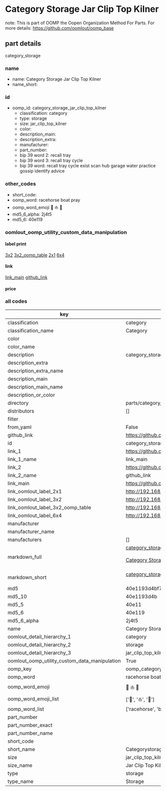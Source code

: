 # Category Storage Jar Clip Top Kilner  

note: This is part of OOMP the Oopen Organization Method For Parts. For more details: https://github.com/oomlout/oomp_base

##  part details



category_storage

### name
* name: Category Storage Jar Clip Top Kilner
* name_short: 
### id
* oomp_id: category_storage_jar_clip_top_kilner
  * classification: category
  * type: storage
  * size: jar_clip_top_kilner
  * color: 
  * description_main: 
  * description_extra: 
  * manufacturer: 
  * part_number: 
  * bip 39 word 2: recall tray
  * bip 39 word 3: recall tray cycle
  * bip 39 word: recall tray cycle exist scan hub garage water practice gossip identify advice

### other_codes
* short_code: 
* oomp_word: racehorse boat pray
* oomp_word_emoji :racehorse: :boat: :pray:
* md5_6_alpha: 2j4t5
* md5_6: 40e119






### oomlout_oomp_utility_custom_data_manipulation
#### label print
[3x2](http://192.168.1.245:1112/?label=oomp%202j4t5)
[3x2_oomp_table](http://192.168.1.107:1112/?label=oomp%202j4t5)
[2x1](http://192.168.1.242:1112/?label=oomp%202j4t5)
[6x4](http://192.168.1.55:1112/?label=oomp%202j4t5)    

#### link

[link_main](https://github.com/oomlout/oomlout_oomp_current_version_messy/tree/main/parts/category_storage_jar_clip_top_kilner) [github_link](https://github.com/oomlout/oomlout_oomp_part_src/tree/main/parts/category_storage_jar_clip_top_kilner)                             

#### price







### all codes 
| key | value |  
| --- | --- |  
| classification | category |  
| classification_name | Category |  
| color |  |  
| color_name |  |  
| description | category_storage |  
| description_extra |  |  
| description_extra_name |  |  
| description_main |  |  
| description_main_name |  |  
| description_or_color |   |  
| directory | parts/category_storage_jar_clip_top_kilner |  
| distributors | [] |  
| filter |  |  
| from_yaml | False |  
| github_link | https://github.com/oomlout/oomlout_oomp_part_src/tree/main/parts/category_storage_jar_clip_top_kilner |  
| id | category_storage_jar_clip_top_kilner |  
| link_1 | https://github.com/oomlout/oomlout_oomp_current_version_messy/tree/main/parts/category_storage_jar_clip_top_kilner |  
| link_1_name | link_main |  
| link_2 | https://github.com/oomlout/oomlout_oomp_part_src/tree/main/parts/category_storage_jar_clip_top_kilner |  
| link_2_name | github_link |  
| link_main | https://github.com/oomlout/oomlout_oomp_current_version_messy/tree/main/parts/category_storage_jar_clip_top_kilner |  
| link_oomlout_label_2x1 | http://192.168.1.242:1112/?label=oomp%202j4t5 |  
| link_oomlout_label_3x2 | http://192.168.1.245:1112/?label=oomp%202j4t5 |  
| link_oomlout_label_3x2_oomp_table | http://192.168.1.107:1112/?label=oomp%202j4t5 |  
| link_oomlout_label_6x4 | http://192.168.1.55:1112/?label=oomp%202j4t5 |  
| manufacturer |  |  
| manufacturer_name |  |  
| manufacturers | [] |  
| markdown_full | [category_storage_jar_clip_top_kilner](https://github.com/oomlout/oomlout_oomp_current_version_messy/tree/main/parts/category_storage_jar_clip_top_kilner)<br>[](https://github.com/oomlout/oomlout_oomp_current_version_messy/tree/main/parts/category_storage_jar_clip_top_kilner)<br>[Category Storage Jar Clip Top Kilner](https://github.com/oomlout/oomlout_oomp_current_version_messy/tree/main/parts/category_storage_jar_clip_top_kilner)<br><br> |  
| markdown_short | [category_storage_jar_clip_top_kilner](https://github.com/oomlout/oomlout_oomp_current_version_messy/tree/main/parts/category_storage_jar_clip_top_kilner)<br><br> |  
| md5 | 40e1193d4bf7cbedba6014fc6db9ed9b |  
| md5_10 | 40e1193d4b |  
| md5_5 | 40e11 |  
| md5_6 | 40e119 |  
| md5_6_alpha | 2j4t5 |  
| name | Category Storage Jar Clip Top Kilner |  
| oomlout_detail_hierarchy_1 | category |  
| oomlout_detail_hierarchy_2 | storage |  
| oomlout_detail_hierarchy_3 | jar_clip_top_kilner |  
| oomlout_oomp_utility_custom_data_manipulation | True |  
| oomp_key | oomp_category_storage_jar_clip_top_kilner |  
| oomp_word | racehorse boat pray |  
| oomp_word_emoji | :racehorse: :boat: :pray: |  
| oomp_word_emoji_list | [':racehorse:', ':boat:', ':pray:'] |  
| oomp_word_list | ['racehorse', 'boat', 'pray'] |  
| part_number |  |  
| part_number_exact |  |  
| part_number_name |  |  
| short_code |  |  
| short_name | Categorystorage |  
| size | jar_clip_top_kilner |  
| size_name | Jar Clip Top Kilner |  
| type | storage |  
| type_name | Storage |  
